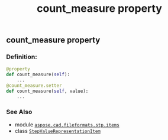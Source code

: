 ﻿---
title: count_measure property
second_title: Aspose.CAD for Python via .NET API References
description: 
type: docs
weight: 30
url: /aspose.cad.fileformats.stp.items/stepvaluerepresentationitem/count_measure/
is_root: false
---

## count_measure property

### Definition:
```python
@property
def count_measure(self):
    ...
@count_measure.setter
def count_measure(self, value):
    ...
```

### See Also
* module [`aspose.cad.fileformats.stp.items`](../../)
* class [`StepValueRepresentationItem`](/cad/python-net/aspose.cad.fileformats.stp.items/stepvaluerepresentationitem)

